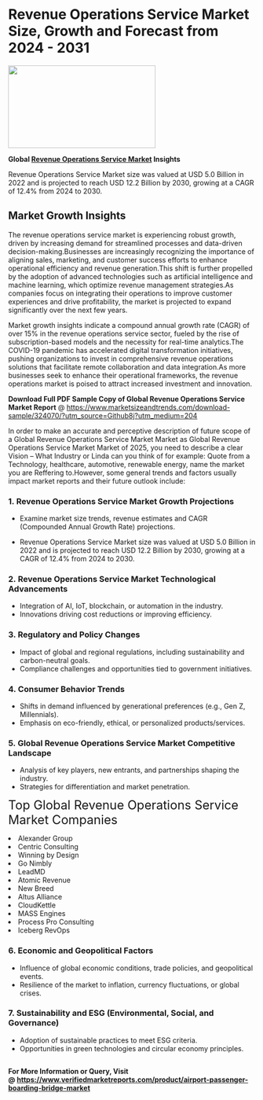 <H1>Revenue Operations Service Market Size, Growth and Forecast from 2024 - 2031</H1><img class="aligncenter size-medium wp-image-584254" src="https://thirdeyenews.in/wp-content/uploads/2024/09/Global-Market-Research-300x168.jpeg" alt="" width="300" height="168" /><p><strong>Global&nbsp;<a href="https://www.marketsizeandtrends.com/download-sample/324070/?utm_source=Github8j?utm_medium=204">Revenue Operations Service Market</a> Insights</strong></p><p>Revenue Operations Service Market size was valued at USD 5.0 Billion in 2022 and is projected to reach USD 12.2 Billion by 2030, growing at a CAGR of 12.4% from 2024 to 2030.</p><p><h2>Market Growth Insights</h2> <p>The revenue operations service market is experiencing robust growth, driven by increasing demand for streamlined processes and data-driven decision-making.Businesses are increasingly recognizing the importance of aligning sales, marketing, and customer success efforts to enhance operational efficiency and revenue generation.This shift is further propelled by the adoption of advanced technologies such as artificial intelligence and machine learning, which optimize revenue management strategies.As companies focus on integrating their operations to improve customer experiences and drive profitability, the market is projected to expand significantly over the next few years.</p> <p>Market growth insights indicate a compound annual growth rate (CAGR) of over 15% in the revenue operations service sector, fueled by the rise of subscription-based models and the necessity for real-time analytics.The COVID-19 pandemic has accelerated digital transformation initiatives, pushing organizations to invest in comprehensive revenue operations solutions that facilitate remote collaboration and data integration.As more businesses seek to enhance their operational frameworks, the revenue operations market is poised to attract increased investment and innovation.</p> <p><span class=""><strong>Download Full PDF Sample Copy of Global Revenue Operations Service Market Report</strong> @ <a href="https://www.marketsizeandtrends.com/download-sample/324070/?utm_source=Github8j?utm_medium=204" target="_blank">https://www.marketsizeandtrends.com/download-sample/324070/?utm_source=Github8j?utm_medium=204</a></span></p><p>In order to make an accurate and perceptive description of future scope of a Global&nbsp;Revenue Operations Service Market Market as Global&nbsp;Revenue Operations Service Market Market of 2025, you need to describe a clear Vision &ndash; What Industry or Linda can you think of for example: Quote from a Technology, healthcare, automotive, renewable energy, name the market you are Reffering to.However, some general trends and factors usually impact market reports and their future outlook include:</p><h3>1.&nbsp;<strong>Revenue Operations Service Market Growth Projections</strong></h3><ul><li>Examine market size trends, revenue estimates and CAGR (Compounded Annual Growth Rate) projections.</li><li><p>Revenue Operations Service Market size was valued at USD 5.0 Billion in 2022 and is projected to reach USD 12.2 Billion by 2030, growing at a CAGR of 12.4% from 2024 to 2030.</p></li></ul><h3>2.&nbsp;<strong>Revenue Operations Service Market Technological Advancements</strong></h3><ul><li>Integration of AI, IoT, blockchain, or automation in the industry.</li><li>Innovations driving cost reductions or improving efficiency.</li></ul><h3>3.&nbsp;<strong>Regulatory and Policy Changes</strong></h3><ul><li>Impact of global and regional regulations, including sustainability and carbon-neutral goals.</li><li>Compliance challenges and opportunities tied to government initiatives.</li></ul><h3>4.&nbsp;<strong>Consumer Behavior Trends</strong></h3><ul><li>Shifts in demand influenced by generational preferences (e.g., Gen Z, Millennials).</li><li>Emphasis on eco-friendly, ethical, or personalized products/services.</li></ul><h3>5.&nbsp;<strong>Global Revenue Operations Service Market Competitive Landscape</strong></h3><ul><li>Analysis of key players, new entrants, and partnerships shaping the industry.</li><li>Strategies for differentiation and market penetration.</li></ul><p data-pm-slice="1 1 []"><span style="color: inherit; font-family: inherit; font-size: 25px;">Top Global Revenue Operations Service Market Companies</span></p><div class="" data-test-id=""><p><li>Alexander Group</li><li> Centric Consulting</li><li> Winning by Design</li><li> Go Nimbly</li><li> LeadMD</li><li> Atomic Revenue</li><li> New Breed</li><li> Altus Alliance</li><li> CloudKettle</li><li> MASS Engines</li><li> Process Pro Consulting</li><li> Iceberg RevOps</li></p></div><h3>6.&nbsp;<strong>Economic and Geopolitical Factors</strong></h3><ul><li>Influence of global economic conditions, trade policies, and geopolitical events.</li><li>Resilience of the market to inflation, currency fluctuations, or global crises.</li></ul><h3>7.&nbsp;<strong>Sustainability and ESG (Environmental, Social, and Governance)</strong></h3><ul><li>Adoption of sustainable practices to meet ESG criteria.</li><li>Opportunities in green technologies and circular economy principles.</li></ul><h2><strong style="font-size: 14px;">For More Information or Query, Visit @&nbsp;</strong><a style="background-color: #ffffff; font-size: 14px;" href="https://www.marketsizeandtrends.com/report/revenue-operations-service-market/" target="_blank">https://www.verifiedmarketreports.com/product/airport-passenger-boarding-bridge-market</a></h2>